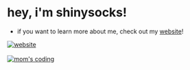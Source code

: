 <h1>hey, i'm shinysocks!</h1>

- if you want to learn more about me, check out my [website](https://shinysocks.net)!

<a href="https://shinysocks.net">
  <img alt="website" src="https://img.shields.io/website?down_color=%23f38ba8&down_message=down&label=shinysocks.net&up_color=%23a6e3a1&up_message=up&url=https%3A%2F%2Fshinysocks.net&style=for-the-badge">
</a>

<br>
<br>

<a href="https://xkcd.com/345/">
  <img alt="mom's coding" src="https://github.com/shinysocks/shinysocks/assets/91911303/21687629-de1d-457f-957c-951e34a3676a"
</a>


